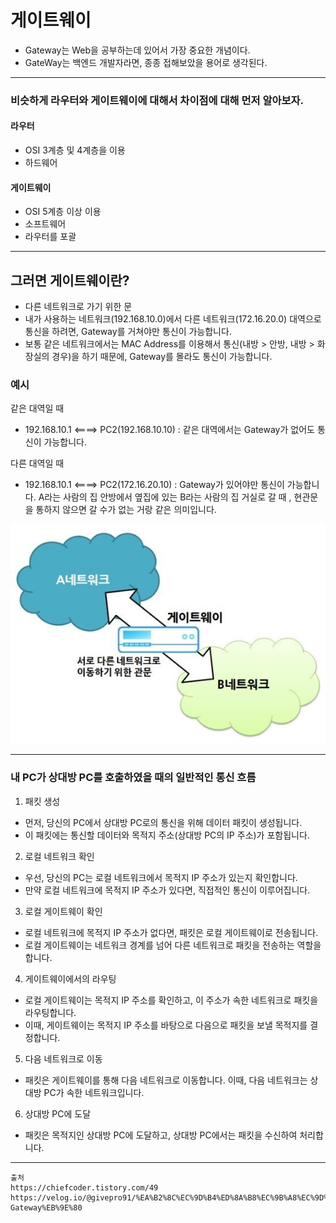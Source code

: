 # 게이트웨이
- Gateway는 Web을 공부하는데 있어서 가장 중요한 개념이다. 
- GateWay는 백엔드 개발자라면, 종종 접해보았을 용어로 생각된다.

--- 
### 비슷하게 라우터와 게이트웨이에 대해서 차이점에 대해 먼저 알아보자.

#### 라우터
- OSI 3계층 및 4계층을 이용
- 하드웨어

#### 게이트웨이
- OSI 5계층 이상 이용
- 소프트웨어
- 라우터를 포괄
--- 

## 그러면 게이트웨이란?
- 다른 네트워크로 가기 위한 문
- 내가 사용하는 네트워크(192.168.10.0)에서 다른 네트워크(172.16.20.0) 대역으로 통신을 하려면, Gateway를 거쳐야만 통신이 가능합니다.
- 보통 같은 네트워크에서는 MAC Address를 이용해서 통신(내방 > 안방, 내방 > 화장실의 경우)을 하기 때문에, Gateway를 몰라도 통신이 가능합니다.


### 예시
같은 대역일 때
- 192.168.10.1 <====> PC2(192.168.10.10) :  같은 대역에서는 Gateway가 없어도 통신이 가능합니다.

다른 대역일 때
- 192.168.10.1 <====> PC2(172.16.20.10) : Gateway가 있어야만 통신이 가능합니다. A라는 사람의 집 안방에서 옆집에 있는 B라는 사람의 집 거실로 갈 때 , 현관문을 통하지 않으면 갈 수가 없는 거랑 같은 의미입니다. 

![GateWay.jpeg](..%2F..%2F..%2Fetc%2Fimage%2FNetwork_image%2FGateWay.jpeg)

---

### 내 PC가 상대방 PC를 호출하였을 때의 일반적인 통신 흐름
1. 패킷 생성
- 먼저, 당신의 PC에서 상대방 PC로의 통신을 위해 데이터 패킷이 생성됩니다. 
- 이 패킷에는 통신할 데이터와 목적지 주소(상대방 PC의 IP 주소)가 포함됩니다.

2. 로컬 네트워크 확인
- 우선, 당신의 PC는 로컬 네트워크에서 목적지 IP 주소가 있는지 확인합니다.
- 만약 로컬 네트워크에 목적지 IP 주소가 있다면, 직접적인 통신이 이루어집니다.

3. 로컬 게이트웨이 확인
- 로컬 네트워크에 목적지 IP 주소가 없다면, 패킷은 로컬 게이트웨이로 전송됩니다. 
- 로컬 게이트웨이는 네트워크 경계를 넘어 다른 네트워크로 패킷을 전송하는 역할을 합니다.

4. 게이트웨이에서의 라우팅
- 로컬 게이트웨이는 목적지 IP 주소를 확인하고, 이 주소가 속한 네트워크로 패킷을 라우팅합니다. 
- 이때, 게이트웨이는 목적지 IP 주소를 바탕으로 다음으로 패킷을 보낼 목적지를 결정합니다.

5. 다음 네트워크로 이동
- 패킷은 게이트웨이를 통해 다음 네트워크로 이동합니다. 이때, 다음 네트워크는 상대방 PC가 속한 네트워크입니다.

6. 상대방 PC에 도달
- 패킷은 목적지인 상대방 PC에 도달하고, 상대방 PC에서는 패킷을 수신하여 처리합니다.

---


``` 
출처 
https://chiefcoder.tistory.com/49
https://velog.io/@givepro91/%EA%B2%8C%EC%9D%B4%ED%8A%B8%EC%9B%A8%EC%9D%B4-Gateway%EB%9E%80
```